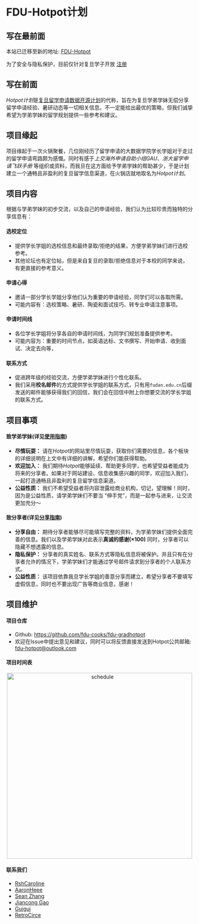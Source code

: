 # FDU-Hotpot计划

## 写在最前面

本站已迁移至新的地址: [FDU-Hotpot](http://fdu-hotpot.top)

为了安全与隐私保护，目前仅针对复旦学子开放 [注册](http://fdu-hotpot.top/?page_id=112)

## 写在前面

*Hotpot计划*是[复旦留学申请数据开源计划](http://fdu-hotpot.top)的代称，旨在为复旦学弟学妹无偿分享留学申请经验、暑研动态等一切相关信息。不一定能给出最优的策略，但我们诚挚希望为学弟学妹的留学规划提供一些参考和建议。

## 项目缘起

项目缘起于一次火锅聚餐，几位刚经历了留学申请的大数据学院学长学姐对于走过的留学申请弯路颇为感慨。同时有感于*上交海外申请自助小组GAU*、*浙大留学申请飞跃手册* 等组织或资料，而我旦在这方面给予学弟学妹的帮助甚少，于是计划建立一个通畅且非盈利的复旦留学信息渠道，在火锅店就地取名为*Hotpot计划*。

## 项目内容

根据与学弟学妹的初步交流，以及自己的申请经验，我们认为比较珍贵而独特的分享信息有：

#### 选校定位 

-  提供学长学姐的选校信息和最终录取/拒绝的结果，方便学弟学妹们进行选校参考。
-  其他论坛也有定位帖，但是来自复旦的录取/拒绝信息对于本校的同学来说，有更直接的参考意义。

#### 申请心得

-  邀请一部分学长学姐分享他们认为重要的申请经验，同学们可以各取所需。
-  可能内容有：选校策略、暑研、陶瓷和面试技巧、转专业申请注意事项。

#### 申请时间线

-  各位学长学姐将分享各自的申请时间线，为同学们规划准备提供参考。
-  可能内容为：重要的时间节点，如英语达标、文书撰写、开始申请、收到面试、决定去向等，

#### 联系方式

-  促进跨年级的经验交流，方便学弟学妹进行个性化联系。
-  我们采用**校名邮件**的方式提供学长学姐的联系方式，只有用`fudan.edu.cn`后缀发送的邮件能够获得我们的回信，我们会在回信中附上你想要交流的学长学姐的联系方式。

## 项目事项

#### 致学弟学妹(详见[使用指南](https://fdu-hotpot.top/?p=297))

-  **尽情玩耍：** 请在*Hotpot*的网站里尽情玩耍，获取你们需要的信息，各个板块的详细说明在上文中有详细的讲解，希望你们能获得帮助。
-  **欢迎加入：** 我们期待*Hotpot*能够延续、帮助更多同学，也希望受益者能成为将来的分享者。如果对于网站建设、信息收集感兴趣的同学，欢迎加入我们，一起打造通畅且非盈利的复旦留学信息渠道。
-  **公益性质：** 我们不希望受益者将内容泄露给商业机构，切记，望理解！同时，因为是公益性质，请学弟学妹们不要当 “伸手党”，而是一起参与进来，让交流更加充分～

#### 致分享者(详见[分享指南](http://fdu-hotpot.top/?p=98))

-  **分享自由：** 期待分享者能够尽可能填写完整的资料，为学弟学妹们提供全面完善的信息。我们以及学弟学妹对此表示**真诚的感谢(×100)** 同时，分享者可以隐藏不想透露的信息。
-  **隐私保护：** 分享者的真实姓名、联系方式等隐私信息将被保护。并且只有在分享者允许的情况下，学弟学妹们才能通过学号邮件请求到分享者的个人联系方式。
-  **公益性质：** 该项目依靠我旦学长学姐的善意分享而建立，希望分享者不要填写虚假信息，同时也不要出现广告等商业信息，感谢！

## 项目维护

#### 项目仓库

-  Github: <https://github.com/fdu-cooks/fdu-gradhotpot>
-  欢迎在Issue中提出意见和建议，同时可以将反馈直接发送到Hotpot公共邮箱: <fdu-hotpot@outlook.com>

#### 项目时间表

<p align="center">
	<img src="https://fdu-hotpot.top/wp-content/uploads/2019/04/image-7.png" alt="schedule"  width="500">
</p>

#### 联系我们

-  [RshCaroline](https://rshcaroline.github.io/)
-  [AaronHeee](https://aaronheee.github.io/)
-  [Sean Zhang](https://zhangshun97.github.io/)
-  [Jiancong Gao](https://github.com/jianconggao)
-  [Guigui](https://github.com/Lidonghao1996)
-  [RetroCirce](https://github.com/RetroCirce)





